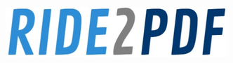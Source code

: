 <p align="center">
  <a href="https://limonte.github.io/sweetalert2/">
    <img src="/site/img/ride2pdf_logo.jpg" alt="Ride2PDF" width="512">
  </a>
</p>

<br>
